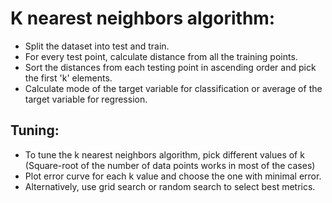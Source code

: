 # K nearest neighbors algorithm:

* Split the dataset into test and train.
* For every test point, calculate distance from all the training points.
* Sort the distances from each testing point in ascending order and pick the first 'k' elements.
* Calculate mode of the target variable for classification or average of the target variable for regression.


## Tuning:

* To tune the k nearest neighbors algorithm, pick different values of k (Square-root of the number of data points works in most of the cases)
* Plot error curve for each k value and choose the one with minimal error.
* Alternatively, use grid search or random search to select best metrics.
